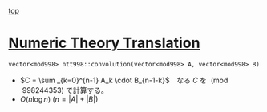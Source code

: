 [top](../README.md)

# [Numeric Theory Translation](./ntt.hpp)

`vector<mod998> ntt998::convolution(vector<mod998> A, vector<mod998> B)`
- $C = \sum _{k=0}^{n-1} A_k \cdot B_{n-1-k}$　なる $C$ を $\pmod{998244353}$ で計算する。
- $O(n \log n)$ $(n = |A| + |B|)$